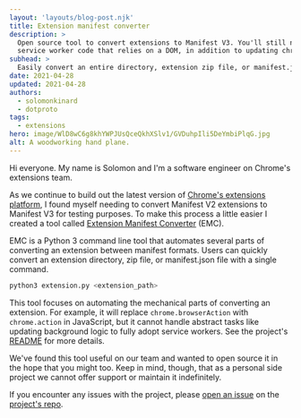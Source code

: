 ```yaml
---
layout: 'layouts/blog-post.njk'
title: Extension manifest converter
description: >
  Open source tool to convert extensions to Manifest V3. You'll still need to manually update any
  service worker code that relies on a DOM, in addition to updating chrome.scripts.
subhead: >
  Easily convert an entire directory, extension zip file, or manifest.json file.
date: 2021-04-28
updated: 2021-04-28
authors:
  - solomonkinard
  - dotproto
tags:
  - extensions
hero: image/WlD8wC6g8khYWPJUsQceQkhXSlv1/GVDuhpIli5DeYmbiPlqG.jpg
alt: A woodworking hand plane.
---
```


Hi everyone. My name is Solomon and I'm a software engineer on Chrome's extensions team.

As we continue to build out the latest version of [Chrome's extensions platform][mv3], I found
myself needing to convert Manifest V2 extensions to Manifest V3 for testing purposes. To make this
process a little easier I created a tool called [Extension Manifest Converter][emc-repo] (EMC).

EMC is a Python 3 command line tool that automates several parts of converting an extension between
manifest formats. Users can quickly convert an extension directory, zip file, or manifest.json file
with a single command.

```bash
python3 extension.py <extension_path>
```

This tool focuses on automating the mechanical parts of converting an extension. For example, it
will replace `chrome.browserAction` with `chrome.action` in JavaScript, but it cannot handle
abstract tasks like updating background logic to fully adopt service workers. See the project's
[README][emc-readme] for more details.

We've found this tool useful on our team and wanted to open source it in the hope that you might
too. Keep in mind, though, that as a personal side project we cannot offer support or maintain it indefinitely.

If you encounter any issues with the project, please [open an issue][emc-issue] on the [project's
repo][emc-repo].

[emc-issue]: https://github.com/GoogleChromeLabs/extension-manifest-converter/issues
[emc-repo]: https://github.com/GoogleChromeLabs/extension-manifest-converter
[emc-readme]: https://github.com/GoogleChromeLabs/extension-manifest-converter#readme
[mv3]: https://developer.chrome.com/docs/extensions/mv3/intro/mv3-overview/
[war]: https://developer.chrome.com/docs/extensions/mv3/manifest/web_accessible_resources/
